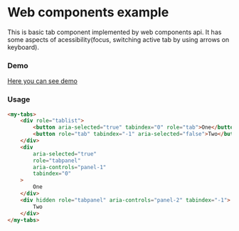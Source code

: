 # Web components example
This is basic tab component implemented by web components api. It has some aspects of acessibility(focus, switching active tab by using arrows on keyboard).

### Demo
[Here you can see demo](https://xxndr.github.io/web-components-example/)

### Usage 
```html
<my-tabs>
    <div role="tablist">
        <button aria-selected="true" tabindex="0" role="tab">One</button>
        <button role="tab" tabindex="-1" aria-selected="false">Two</button>
    </div>
    <div
        aria-selected="true"
        role="tabpanel"
        aria-controls="panel-1"
        tabindex="0"
    >
        One
    </div>
    <div hidden role="tabpanel" aria-controls="panel-2" tabindex="-1">
        Two
    </div>
</my-tabs>
```
